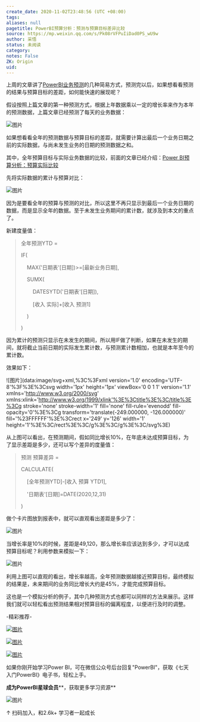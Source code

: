 ```yaml
---
create_date: 2020-11-02T23:48:56 (UTC +08:00)
tags: 
aliases: null
pagetitle: PowerBI预算分析：预测与预算目标差异比较
source: https://mp.weixin.qq.com/s/Pk08rVFPuIiDad0PS_wU9w
author: 采悟
status: 未阅读
category: 
notes: False
ZK: Origin
uid: 
---
```


上周的文章讲了[PowerBI业务预测](http://mp.weixin.qq.com/s?__biz=MzA4MzQwMjY4MA==&mid=2484073605&idx=1&sn=5da4b73e62577965b6d94616ac47934c&chksm=8e0c5e52b97bd74472803d804c8f6e0ee9b1c17ff204a03754f7670dc582aa59c67a3c11f38f&scene=21#wechat_redirect)的几种简易方式，预测完以后，如果想看看预测的结果与预算目标的差距，如何能快速的展现呢？

假设按照上篇文章的第一种预测方式，根据上年数据乘以一定的增长率来作为本年的预测数据，上篇文章已经预测了每天的业务数据：

![图片](https://mmbiz.qpic.cn/mmbiz_png/aHEbZtANQJOlntoTGkCiapnBAGzEcYCB4rrD9gxgKibbOt4dZbz6W3HMiaBVq765l9b3ZEfHMXcsVFVIxJuLfVBibw/640?wx_fmt=png&wxfrom=5&wx_lazy=1&wx_co=1)

如果想看看全年的预测数据与预算目标的差距，就需要计算出最后一个业务日期之前的实际数据，与尚未发生业务的日期的预测数据之和。  

其中，全年预算目标与实际业务数据的比较，前面的文章已经介绍：[Power BI预算分析：预算实际比较](http://mp.weixin.qq.com/s?__biz=MzA4MzQwMjY4MA==&mid=2484073470&idx=1&sn=f6488ff805a4a1a1d9c29cbdd4de0622&chksm=8e0c5929b97bd03fda6ea3908dfc2dc2c1956b5a354947b8f3ac8c7289b450611554c5879854&scene=21#wechat_redirect)

先将实际数据的累计与预算对比：  

![图片](https://mmbiz.qpic.cn/mmbiz_png/aHEbZtANQJOlntoTGkCiapnBAGzEcYCB4BBhmWgyvuUCzv0PrjlbHJ06aKLaBNWU02bmP7TTPob24kJetn6gOQw/640?wx_fmt=png&wxfrom=5&wx_lazy=1&wx_co=1)

因为是要看全年的预算与预测的对比，所以这里不再只显示到最后一个业务日期的数据，而是显示全年的数据。至于未发生业务期间的累计数，就涉及到本文的重点了。

新建度量值：

> 全年预测YTD \=
> 
> IF(
> 
>     MAX('日期表'\[日期\])>=\[最新业务日期\],
> 
>     SUMX(
> 
>         DATESYTD('日期表'\[日期\]),
> 
>         \[收入 实际\]+\[收入 预测1\]
> 
>     )
> 
> )

因为累计的预测只显示在未发生的期间，所以用IF做了判断，如果在未发生的期间，就将截止当前日期的实际发生累计数，与预测累计数相加，也就是本年至今的累计数。

效果如下：

![图片](data:image/svg+xml,%3C%3Fxml version='1.0' encoding='UTF-8'%3F%3E%3Csvg width='1px' height='1px' viewBox='0 0 1 1' version='1.1' xmlns='http://www.w3.org/2000/svg' xmlns:xlink='http://www.w3.org/1999/xlink'%3E%3Ctitle%3E%3C/title%3E%3Cg stroke='none' stroke-width='1' fill='none' fill-rule='evenodd' fill-opacity='0'%3E%3Cg transform='translate(-249.000000, -126.000000)' fill='%23FFFFFF'%3E%3Crect x='249' y='126' width='1' height='1'%3E%3C/rect%3E%3C/g%3E%3C/g%3E%3C/svg%3E)

从上图可以看出，在预测期间，假如同比增长10%，在年底未达成预算目标，为了显示差距是多少，还可以写个差异的度量值：

> 预测 预算差异 = 
> 
> CALCULATE(
> 
>     \[全年预测YTD\]-\[收入 预算 YTD1\],
> 
>     '日期表'\[日期\]=DATE(2020,12,31)
> 
> )

做个卡片图放到报表中，就可以直观看出差距是多少了：

![图片](https://mmbiz.qpic.cn/mmbiz_png/aHEbZtANQJOlntoTGkCiapnBAGzEcYCB4iapT8gvFRibkficccK3w3pdbwx6xemwb9ODOdQf6dURocXQRpic6ib6xSJg/640?wx_fmt=png&wxfrom=5&wx_lazy=1&wx_co=1)

当增长率是10%的时候，差距是49,120，那么增长率应该达到多少，才可以达成预算目标呢？利用参数来模拟一下：  

![图片](https://mmbiz.qpic.cn/mmbiz_gif/aHEbZtANQJOlntoTGkCiapnBAGzEcYCB4XDrn9icsxXy4IHQqO4ib4f9Kwh5Rjk1gkVshJ98GKJtzEe4cBRj4RgLQ/640?wx_fmt=gif&wxfrom=5&wx_lazy=1)

利用上图可以直观的看出，增长率越高，全年预测数据越接近预算目标，最终模拟的结果是，未来期间的业务同比增长大约是45%，才能完成预算目标。

这也是一个模拟分析的例子，其中几种预测方式也都可以同样的方法来展示。这样我们就可以轻松看出预测结果相对预算目标的偏离程度，以便进行及时的调整。

\-精彩推荐-

[![图片](https://mmbiz.qpic.cn/mmbiz_jpg/aHEbZtANQJP8Cvmfx7v8oUqdoQaMmuDAG2GibhzIydz7aGIyMr9drbJx6vevzfXib5D6NFtuR4Qu3TVQibQRqrVWg/640?wx_fmt=jpeg&wxfrom=5&wx_lazy=1&wx_co=1)](http://mp.weixin.qq.com/s?__biz=MzA4MzQwMjY4MA==&mid=2484072121&idx=1&sn=4b6b96811e263c4079f606cfab14976f&chksm=8e0c446eb97bcd7876ffa2d5bb5feae5c175353d1e957b72ae3732ad67c89a6f9f42c61af833&scene=21#wechat_redirect)

[![图片](https://mmbiz.qpic.cn/mmbiz_jpg/aHEbZtANQJMst6LMfyIX5sg2QmEtLfjxR5h1x8nrN7ibw97H9HjLSB59iaf2JLMtwY8OUcKiacK35ybYfpaoVNuGQ/640?wx_fmt=jpeg&wxfrom=5&wx_lazy=1&wx_co=1)](http://mp.weixin.qq.com/s?__biz=MzA4MzQwMjY4MA==&mid=2484071399&idx=1&sn=44b4ba20c1cbe657f77b6c8d144b2b30&chksm=8e0c4130b97bc826d87746723f940404ce82ac9ebb38572bbfb1a89d7a48aaa750dffd92a28d&scene=21#wechat_redirect)

[![图片](https://mmbiz.qpic.cn/mmbiz_jpg/aHEbZtANQJNCQ4pzSiaQOMPia6kNbbF0gtHORfNDsk1ibQ1luXtyibbDsnnwJXvdSpKwfPlcJCZSlvWYOK6p6VGeqw/640?wx_fmt=jpeg&wxfrom=5&wx_lazy=1&wx_co=1)](http://mp.weixin.qq.com/s?__biz=MzA4MzQwMjY4MA==&mid=2484070526&idx=1&sn=fd4131317654df2ee7619cfc58e2987c&chksm=8e0c42a9b97bcbbff556f8cb013259a7981c0847d4ea656d63af3a438af3aa33a38974d7145a&scene=21#wechat_redirect)

如果你刚开始学习Power BI，可在微信公众号后台回复"PowerBI"，获取《七天入门PowerBI》电子书，轻松上手。

**成为PowerBI星球会员****，获取更多学习资源**

![图片](https://mmbiz.qpic.cn/mmbiz_jpg/aHEbZtANQJNCQ4pzSiaQOMPia6kNbbF0gtVXYmWpicF9SVicdBBQYdaKG4icSfUTkS9dFIBW3NsL5ZrNpYH6icjgJaUA/640?wx_fmt=jpeg&wxfrom=5&wx_lazy=1&wx_co=1)

↑ 扫码加入，和2.6k+ 学习者一起成长
